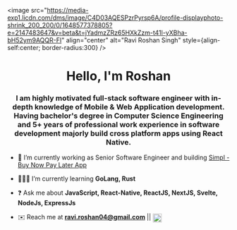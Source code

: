 <image src="https://media-exp1.licdn.com/dms/image/C4D03AQESPzrPyrsp6A/profile-displayphoto-shrink_200_200/0/1648577378805?e=2147483647&v=beta&t=jYadmzZRz65HXkZzm-t41l-yXBha-bH52ym9AQQR-FI" align="center" alt="Ravi Roshan Singh" style={align-self:center; border-radius:300} />
<h1 align="center">Hello, I'm Roshan</h1>
<h3 align="center">I am highly motivated full-stack software engineer with in-depth knowledge of Mobile & Web Application development. Having bachelor's degree in Computer Science Engineering and 5+ years of professional work experience in software development majorly build cross platform apps using React Native.</h3>

- 💼 I’m currently working as Senior Software Engineer and building [Simpl - Buy Now Pay Later App](https://apps.apple.com/in/app/simpl-pay-later/id1053447662)

- 👨🏻‍💻 I’m currently learning **GoLang, Rust**

- ❓ Ask me about **JavaScript, React-Native, ReactJS, NextJS, Svelte, NodeJs, ExpressJs**

- ✉️ Reach me at **ravi.roshan04@gmail.com**   ||   <a href="https://linkedin.com/in/roshansingh21" target="blank"><img align="center" src="https://raw.githubusercontent.com/rahuldkjain/github-profile-readme-generator/master/src/images/icons/Social/linked-in-alt.svg" alt="roshansingh21" height="20" width="20" /></a>
